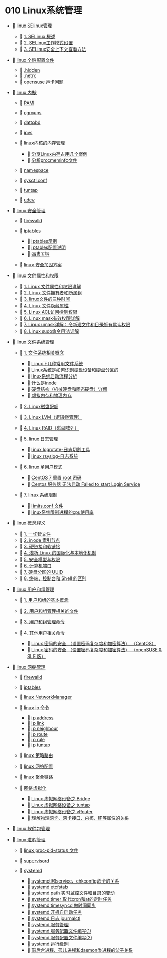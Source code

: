 # 010 Linux系统管理

* 📑 [linux SElinux管理](siyuan://blocks/20231113140707-xu4su86)

  * 📄 [1. SELinux 概述](siyuan://blocks/20240302134531-9cykhhh)
  * 📄 [2. SELinux工作模式设置](siyuan://blocks/20240302135336-lj5dlkv)
  * 📄 [3. SELinux安全上下文查看方法](siyuan://blocks/20240302135548-2rr5c2m)
* 📑 [linux 个性配置文件](siyuan://blocks/20240205174137-r9uzzee)

  * 📄 [.hidden](siyuan://blocks/20240403220911-b816dvh)
  * 📄 [.netrc](siyuan://blocks/20240211112927-ac7t3tg)
  * 📄 [opensuse 声卡问题](siyuan://blocks/20240906180735-j730zdc)
* 📑 [linux 内核](siyuan://blocks/20240414212610-nij0ni7)

  * 📄 [PAM](siyuan://blocks/20231110105237-vmjw86n)
  * 📄 [cgroups](siyuan://blocks/20240414212933-txv8edc)
  * 📄 [dattobd](siyuan://blocks/20231110105237-toah5db)
  * 📄 [ipvs](siyuan://blocks/20240507154926-r4py9bt)
  * 📑 [linux内核的内存管理](siyuan://blocks/20240830115602-lmg0p34)

    * 📄 [分享Linux内存占用几个案例](siyuan://blocks/20240830113526-zc2mpwm)
    * 📄 [分析procmeminfo文件](siyuan://blocks/20240830114845-pz98924)
  * 📄 [namespace](siyuan://blocks/20240414213106-fspib9h)
  * 📄 [sysctl.conf](siyuan://blocks/20231110105237-0j1zwg6)
  * 📄 [tuntap](siyuan://blocks/20240418114400-4dvd0xp)
  * 📄 [udev](siyuan://blocks/20240205174149-6m3swxy)
* 📑 [linux 安全管理](siyuan://blocks/20240415100847-65xicz6)

  * 📄 [firewalld](siyuan://blocks/20231110105237-htsujad)
  * 📑 [iptables](siyuan://blocks/20231110105237-f3d4oum)

    * 📄 [iptables示例](siyuan://blocks/20240314194239-attjy4f)
    * 📄 [iptables配置说明](siyuan://blocks/20240426100632-7ewts48)
    * 📄 [四表五链](siyuan://blocks/20240426095345-fzsr45n)
  * 📄 [linux 安全加固方案](siyuan://blocks/20240520173400-wiqrunn)
* 📑 [linux 文件属性和权限](siyuan://blocks/20231110105237-z29l1ho)

  * 📄 [1. Linux 文件属性和权限详解](siyuan://blocks/20231110105237-6vj74h0)
  * 📄 [2. Linux 文件拥有者和所属组](siyuan://blocks/20231110105237-4ptjmen)
  * 📄 [3. linux文件的三种时间](siyuan://blocks/20240426113738-6brncn4)
  * 📄 [4. Linux 文件隐藏属性](siyuan://blocks/20231110105237-27tsh3j)
  * 📄 [5. Linux ACL访问控制权限](siyuan://blocks/20231110105237-3oquv3c)
  * 📄 [6. Linux mask有效权限详解](siyuan://blocks/20231110105237-cz79885)
  * 📄 [7. Linux umask详解：令新建文件和目录拥有默认权限](siyuan://blocks/20231110105237-dvi304y)
  * 📄 [8. Linux sudo命令用法详解](siyuan://blocks/20231110105237-p8m7zix)
* 📑 [linux 文件系统管理](siyuan://blocks/20231110105237-mekft9v)

  * 📑 [1. 文件系统相关概念](siyuan://blocks/20240424162414-abfssby)

    * 📄 [Linux下几种常用文件系统](siyuan://blocks/20231110105237-keh9ag0)
    * 📄 [Linux系统是如何识别硬盘设备和硬盘分区的](siyuan://blocks/20231110105237-9r96x4b)
    * 📄 [linux系统启动流程分析](siyuan://blocks/20240312200721-8dlhfph)
    * 📄 [什么是inode](siyuan://blocks/20240731111419-ydpvf1o)
    * 📄 [硬盘结构（机械硬盘和固态硬盘）详解](siyuan://blocks/20231110105237-h46cl9m)
    * 📄 [虚拟内存和物理内存](siyuan://blocks/20231110105237-db80cv9)
  * 📄 [2. Linux磁盘配额](siyuan://blocks/20231110105237-tdeo05n)
  * 📄 [3. Linux LVM（逻辑卷管理）](siyuan://blocks/20231110105237-qai17ft)
  * 📄 [4. Linux RAID（磁盘阵列）](siyuan://blocks/20231110105237-0onhyrr)
  * 📑 [5. linux 日志管理](siyuan://blocks/20231110105237-l95y0r6)

    * 📄 [linux logrotate-日志切割工具](siyuan://blocks/20231110105237-z4jw6h5)
    * 📄 [linux rsyslog-日志系统](siyuan://blocks/20231110105237-jcomrbm)
  * 📑 [6. linux 单用户模式](siyuan://blocks/20240308135222-dmx54af)

    * 📄 [CentOS 7 重置 root 密码](siyuan://blocks/20240415163403-xaqe3qu)
    * 📄 [Centos 服务器 无法启动 Failed to start Login Service ](siyuan://blocks/20240902141257-3hdrc32)
  * 📑 [7. linux 系统限制](siyuan://blocks/20240724134120-sd2g7lu)

    * 📄 [limits.conf 文件](siyuan://blocks/20240724134937-uizbfld)
    * 📄 [linux系统限制进程的cpu使用率](siyuan://blocks/20240724134713-etdkgek)
* 📑 [linux 概念释义](siyuan://blocks/20240403215529-w933ywi)

  * 📄 [1. 一切皆文件](siyuan://blocks/20240403215644-0halvvy)
  * 📄 [2. inode 索引节点](siyuan://blocks/20240403215659-njenehp)
  * 📄 [3. 硬链接和软链接](siyuan://blocks/20240403215740-kddenc3)
  * 📄 [4. 浅析 Linux 的国际化与本地化机制](siyuan://blocks/20240403215818-83qhhse)
  * 📄 [5. 安全模型与权限](siyuan://blocks/20240403215936-ta4ssfo)
  * 📄 [6. 计算机端口](siyuan://blocks/20240403220010-xdkagh6)
  * 📄 [7. 硬盘分区的 UUID](siyuan://blocks/20240403220159-2mts8ei)
  * 📄 [8. 终端、控制台和 Shell 的区别](siyuan://blocks/20240403220248-jow5p5l)
* 📑 [linux 用户和组管理](siyuan://blocks/20231110105237-2jz9weo)

  * 📄 [1. 用户和组的基本概念](siyuan://blocks/20240424160034-0ds0vww)
  * 📄 [2. 用户和组管理相关的文件](siyuan://blocks/20240424160351-fi97cnx)
  * 📄 [3. 用户和组管理命令](siyuan://blocks/20240424160730-v9nq6fl)
  * 📑 [4. 其他用户相关命令](siyuan://blocks/20231110105237-rci0qia)

    * 📄 [Linux 密码的安全 （设置密码复杂度和加密算法） （CentOS）](siyuan://blocks/20231124222426-bug01uu)
    * 📄 [Linux 密码的安全 （设置密码复杂度和加密算法） （openSUSE &amp; SLE 版）](siyuan://blocks/20231124222313-c4vclkc)
* 📑 [linux 网络管理](siyuan://blocks/20231110105237-q0mg0iy)

  * 📄 [firewalld](siyuan://blocks/20240809170947-m97709h)
  * 📄 [iptables](siyuan://blocks/20240809171002-ylasxhm)
  * 📄 [linux NetworkManager](siyuan://blocks/20231110105237-qn3idd2)
  * 📑 [linux ip 命令](siyuan://blocks/20231110105237-dx5qn08)

    * 📄 [ip address](siyuan://blocks/20240404124326-senc0gv)
    * 📄 [ip link](siyuan://blocks/20240404124222-5y0etrc)
    * 📄 [ip neighbour](siyuan://blocks/20240404124355-musm3jd)
    * 📄 [ip route](siyuan://blocks/20240404124331-9p2j7il)
    * 📄 [ip rule](siyuan://blocks/20240404124335-xm1553g)
    * 📄 [ip tuntap](siyuan://blocks/20240404124340-tjq80vb)
  * 📄 [linux 策略路由](siyuan://blocks/20231110105237-vk5bdpj)
  * 📄 [linux 网络配置](siyuan://blocks/20231110105237-b3v59f7)
  * 📄 [linux 聚合链路](siyuan://blocks/20231110105237-qnhnqtl)
  * 📑 [网络虚拟化](siyuan://blocks/20240404111729-s75d3ip)

    * 📄 [Linux 虚拟网络设备之 Bridge](siyuan://blocks/20231110105237-op3dz8u)
    * 📄 [Linux 虚拟网络设备之 tuntap](siyuan://blocks/20240404111351-87slx8i)
    * 📄 [Linux 虚拟网络设备之 vRouter](siyuan://blocks/20231110105237-k39nhil)
    * 📄 [理解物理网卡、网卡接口、内核、IP等属性的关系](siyuan://blocks/20240404111533-1wcj9mu)
* 📄 [linux 软件包管理](siyuan://blocks/20231110105237-u1beis8)
* 📑 [linux 进程管理](siyuan://blocks/20231110105237-jjrt2xm)

  * 📄 [linux proc-pid-status 文件](siyuan://blocks/20231110105237-xkps35d)
  * 📄 [supervisord](siyuan://blocks/20231110105237-f29gce8)
  * 📑 [systemd](siyuan://blocks/20240423111840-rbgqjc1)

    * 📄 [systemctl和service、chkconfig命令的关系](siyuan://blocks/20231110105237-rzhqmgg)
    * 📄 [systemd etcfstab](siyuan://blocks/20240424180039-sizyaj6)
    * 📄 [systemd path 实时监控文件和目录的变动](siyuan://blocks/20240424175548-grq9r5v)
    * 📄 [systemd timer 取代cron和at的定时任务](siyuan://blocks/20240424181008-s6g2sr7)
    * 📄 [systemd timesyncd 做时间同步](siyuan://blocks/20240424181617-nwnjkd7)
    * 📄 [systemd 开机自启动任务](siyuan://blocks/20240424174529-oagnrjj)
    * 📄 [systemd 日志 journalctl](siyuan://blocks/20240424204436-5usm17t)
    * 📄 [systemd 服务管理](siyuan://blocks/20240424172244-jhfhzbk)
    * 📄 [systemd 服务配置文件编写(1)](siyuan://blocks/20240424172850-cgmuntf)
    * 📄 [systemd 服务配置文件编写(2)](siyuan://blocks/20240424173746-aczkl2b)
    * 📄 [systemd 运行级别](siyuan://blocks/20240424175045-s1lcniu)
    * 📄 [前后台进程、孤儿进程和daemon类进程的父子关系](siyuan://blocks/20240424165936-k0gazgk)

　　‍
